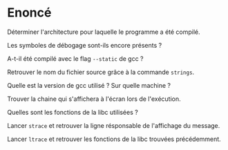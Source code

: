 # Enoncé
Déterminer l'architecture pour laquelle le programme a été compilé.

Les symboles de débogage sont-ils encore présents ?

A-t-il été compilé avec le flag `--static` de gcc ?

Retrouver le nom du fichier source grâce à la commande `strings`.

Quelle est la version de gcc utilisé ? Sur quelle machine ?

Trouver la chaine qui s'affichera à l'écran lors de l'exécution.

Quelles sont les fonctions de la libc utilisées ?

Lancer `strace` et retrouver la ligne résponsable de l'affichage du message.

Lancer `ltrace` et retrouver les fonctions de la libc trouvées précédemment.
